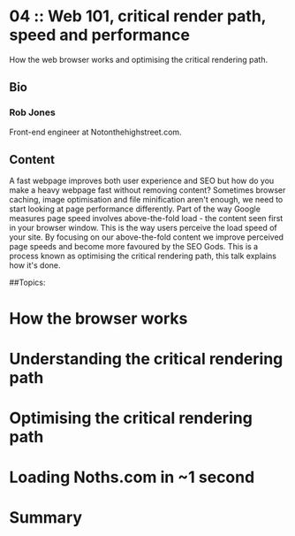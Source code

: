# 04 :: Web 101, critical render path, speed and performance
How the web browser works and optimising the critical rendering path.

## Bio
### Rob Jones
Front-end engineer at Notonthehighstreet.com.

## Content
A fast webpage improves both user experience and SEO but how do you make a heavy webpage fast without removing content? Sometimes browser caching, image optimisation and file minification aren't enough, we need to start looking at page performance differently. Part of the way Google measures page speed involves above-the-fold load - the content seen first in your browser window. This is the way users perceive the load speed of your site. By focusing on our above-the-fold content we improve perceived page speeds and become more favoured by the SEO Gods. This is a process known as optimising the critical rendering path, this talk explains how it's done.

##Topics:

# How the browser works
# Understanding the critical rendering path
# Optimising the critical rendering path
# Loading Noths.com in ~1 second
# Summary
